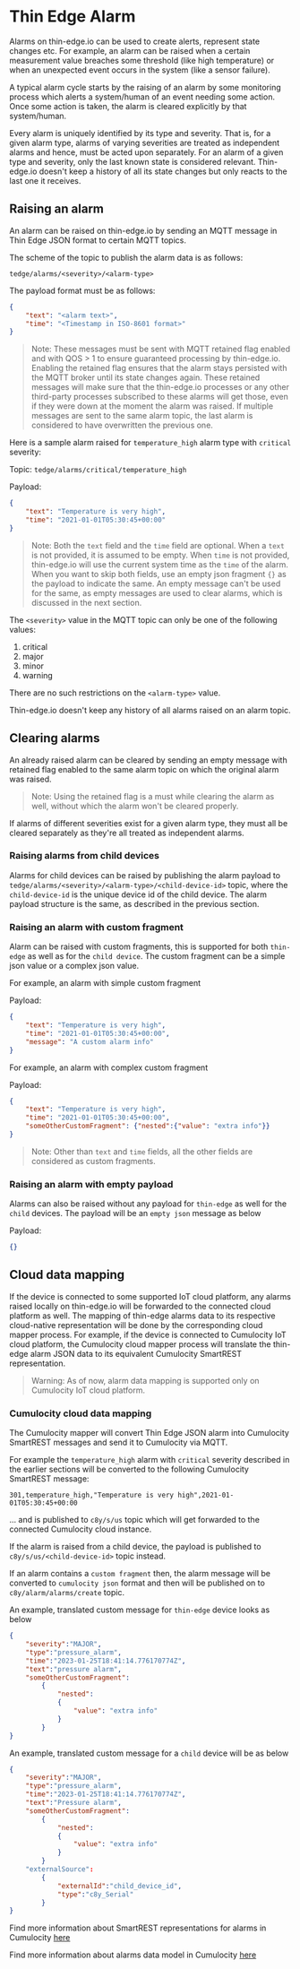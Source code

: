 # Thin Edge Alarm

Alarms on thin-edge.io can be used to create alerts, represent state changes etc.
For example, an alarm can be raised when a certain measurement value breaches some threshold (like high temperature) or when an unexpected event occurs in the system (like a sensor failure).

A typical alarm cycle starts by the raising of an alarm by some monitoring process which alerts a system/human of an event needing some action.
Once some action is taken, the alarm is cleared explicitly by that system/human.

Every alarm is uniquely identified by its type and severity.
That is, for a given alarm type, alarms of varying severities are treated as independent alarms and hence, must be acted upon separately.
For an alarm of a given type and severity, only the last known state is considered relevant.
Thin-edge.io doesn't keep a history of all its state changes but only reacts to the last one it receives.


## Raising an alarm

An alarm can be raised on thin-edge.io by sending an MQTT message in Thin Edge JSON format to certain MQTT topics.

The scheme of the topic to publish the alarm data is as follows:

`tedge/alarms/<severity>/<alarm-type>`

The payload format must be as follows:

```json
{
    "text": "<alarm text>",
    "time": "<Timestamp in ISO-8601 format>"
}
```

> Note: These messages must be sent with MQTT retained flag enabled and with QOS > 1 to ensure guaranteed processing by thin-edge.io.
Enabling the retained flag ensures that the alarm stays persisted with the MQTT broker until its state changes again.
These retained messages will make sure that the thin-edge.io processes or any other third-party processes subscribed to these alarms will get those, even if they were down at the moment the alarm was raised.
If multiple messages are sent to the same alarm topic, the last alarm is considered to have overwritten the previous one.

Here is a sample alarm raised for `temperature_high` alarm type with `critical` severity:

Topic: 
`tedge/alarms/critical/temperature_high`

Payload:
```json
{
    "text": "Temperature is very high",
    "time": "2021-01-01T05:30:45+00:00"
}
```

> Note: Both the `text` field and the `time` field are optional.
When a `text` is not provided, it is assumed to be empty.
When `time` is not provided, thin-edge.io will use the current system time as the `time` of the alarm.
When you want to skip both fields, use an empty json fragment `{}` as the payload to indicate the same.
An empty message can't be used for the same, as empty messages are used to clear alarms, which is discussed in the next section.

The `<severity>` value in the MQTT topic can only be one of the following values:

1. critical
2. major
3. minor
4. warning

There are no such restrictions on the `<alarm-type>` value.

Thin-edge.io doesn't keep any history of all alarms raised on an alarm topic.

## Clearing alarms

An already raised alarm can be cleared by sending an empty message with retained flag enabled to the same alarm topic on which the original alarm was raised.

> Note: Using the retained flag is a must while clearing the alarm as well, without which the alarm won't be cleared properly.

If alarms of different severities exist for a given alarm type, they must all be cleared separately as they're all treated as independent alarms.

### Raising alarms from child devices

Alarms for child devices can be raised by publishing the alarm payload to `tedge/alarms/<severity>/<alarm-type>/<child-device-id>` topic,
where the `child-device-id` is the unique device id of the child device.
The alarm payload structure is the same, as described in the previous section.

### Raising an alarm with custom fragment

Alarm can be raised with custom fragments, this is supported for both `thin-edge` as well as for the `child device`.
The custom fragment can be a simple json value or a complex json value.

For example, an alarm with simple custom fragment

Payload:
```json
{
    "text": "Temperature is very high",
    "time": "2021-01-01T05:30:45+00:00",
    "message": "A custom alarm info"
}
```

For example, an alarm with complex custom fragment

Payload:
```json
{
    "text": "Temperature is very high",
    "time": "2021-01-01T05:30:45+00:00",
    "someOtherCustomFragment": {"nested":{"value": "extra info"}}
}
```

> Note: Other than `text` and `time` fields, all the other fields are considered as custom fragments.

### Raising an alarm with empty payload

Alarms can also be raised without any payload for `thin-edge` as well for the `child` devices.
The payload will be an `empty json` message as below

Payload:
```json
{}
```

## Cloud data mapping

If the device is connected to some supported IoT cloud platform, any alarms raised locally on thin-edge.io will be forwarded to the connected cloud platform as well.
The mapping of thin-edge alarms data to its respective cloud-native representation will be done by the corresponding cloud mapper process.
For example, if the device is connected to Cumulocity IoT cloud platform, the Cumulocity cloud mapper process will translate the thin-edge alarm JSON data to its equivalent Cumulocity SmartREST representation.

> Warning: As of now, alarm data mapping is supported only on Cumulocity IoT cloud platform.

### Cumulocity cloud data mapping

The Cumulocity mapper will convert Thin Edge JSON alarm into Cumulocity SmartREST messages and send it to Cumulocity via MQTT.

For example the `temperature_high` alarm with `critical` severity described in the earlier sections will be converted to the following Cumulocity SmartREST message:

```csv
301,temperature_high,"Temperature is very high",2021-01-01T05:30:45+00:00
```

... and is published to `c8y/s/us` topic which will get forwarded to the connected Cumulocity cloud instance.

If the alarm is raised from a child device, the payload is published to `c8y/s/us/<child-device-id>` topic instead.

If an alarm contains a `custom fragment` then, the alarm message will be converted to `cumulocity json`
format and then will be published on to `c8y/alarm/alarms/create` topic.

An example, translated custom message for `thin-edge` device looks as below

```json
{
    "severity":"MAJOR",
    "type":"pressure_alarm",
    "time":"2023-01-25T18:41:14.776170774Z",
    "text":"pressure alarm",
    "someOtherCustomFragment":
        {
            "nested":
            {
                "value": "extra info"
            }
        }
}
```

An example, translated custom message for a `child` device will be as below

```json
{
    "severity":"MAJOR",
    "type":"pressure_alarm",
    "time":"2023-01-25T18:41:14.776170774Z",
    "text":"Pressure alarm",
    "someOtherCustomFragment":
        {
            "nested":
            {
                "value": "extra info"
            }
        }
    "externalSource":
        {
            "externalId":"child_device_id",
            "type":"c8y_Serial"
        }
}

```
Find more information about SmartREST representations for alarms in Cumulocity [here](https://cumulocity.com/guides/10.11.0/reference/smartrest-two/#alarm-templates)

Find more information about alarms data model in Cumulocity [here](https://cumulocity.com/guides/concepts/domain-model/#events)
